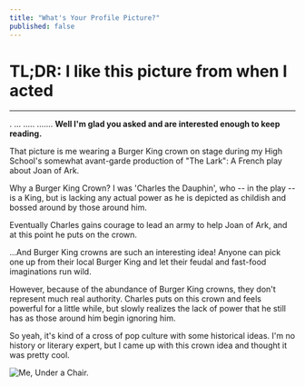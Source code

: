 ```yaml
---
title: "What's Your Profile Picture?"
published: false
---
```

# TL;DR: I like this picture from when I acted
___
.
...
.....
.......
**Well I'm glad you asked and are interested enough to keep reading.**

That picture is me wearing a Burger King crown on stage during my High School's somewhat avant-garde production of "The Lark": A French play about Joan of Ark. 

Why a Burger King Crown? I was 'Charles the Dauphin', who -- in the play -- is a King, but is lacking any actual power as he is depicted as childish and bossed around by those around him. 

Eventually Charles gains courage to lead an army to help Joan of Ark, and at this point he puts on the crown.

...And Burger King crowns are such an interesting idea! Anyone can pick one up from their local Burger King and let their feudal and fast-food imaginations run wild. 

However, because of the abundance of Burger King crowns, they don't represent much real authority. Charles puts on this crown and feels powerful for a little while, but slowly realizes the lack of power that he still has as those around him begin ignoring him.

So yeah, it's kind of a cross of pop culture with some historical ideas. I'm no history or literary expert, but I came up with this crown idea and thought it was pretty cool.



![Me, Under a Chair.](https://live.staticflickr.com/4602/40429939692_fd385a8611_w_d.jpg)